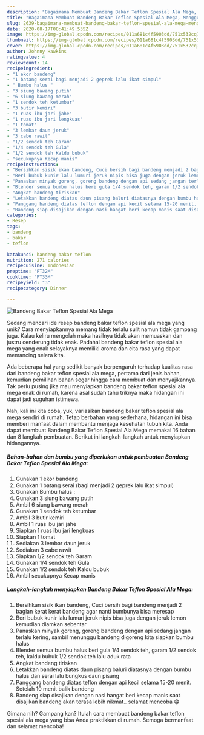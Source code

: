 ```yaml
---
description: "Bagaimana Membuat Bandeng Bakar Teflon Spesial Ala Mega, Menggugah Selera"
title: "Bagaimana Membuat Bandeng Bakar Teflon Spesial Ala Mega, Menggugah Selera"
slug: 2639-bagaimana-membuat-bandeng-bakar-teflon-spesial-ala-mega-menggugah-selera
date: 2020-08-17T08:41:49.535Z
image: https://img-global.cpcdn.com/recipes/011a681c4f5903dd/751x532cq70/bandeng-bakar-teflon-spesial-ala-mega-foto-resep-utama.jpg
thumbnail: https://img-global.cpcdn.com/recipes/011a681c4f5903dd/751x532cq70/bandeng-bakar-teflon-spesial-ala-mega-foto-resep-utama.jpg
cover: https://img-global.cpcdn.com/recipes/011a681c4f5903dd/751x532cq70/bandeng-bakar-teflon-spesial-ala-mega-foto-resep-utama.jpg
author: Johnny Hawkins
ratingvalue: 4
reviewcount: 14
recipeingredient:
- "1 ekor bandeng"
- "1 batang serai bagi menjadi 2 geprek lalu ikat simpul"
- " Bumbu halus "
- "3 siung bawang putih"
- "6 siung bawang merah"
- "1 sendok teh ketumbar"
- "3 butir kemiri"
- "1 ruas ibu jari jahe"
- "1 ruas ibu jari lengkuas"
- "1 tomat"
- "3 lembar daun jeruk"
- "3 cabe rawit"
- "1/2 sendok teh Garam"
- "1/4 sendok teh Gula"
- "1/2 sendok teh Kaldu bubuk"
- "secukupnya Kecap manis"
recipeinstructions:
- "Bersihkan sisik ikan bandeng, Cuci bersih bagi bandeng menjadi 2 bagian kerat kerat bandeng agar nanti bumbunya bisa meresap"
- "Beri bubuk kunir lalu lumuri jeruk nipis bisa juga dengan jeruk lemon kemudian diamkan sebentar"
- "Panaskan minyak goreng, goreng bandeng dengan api sedang jangan terlalu kering, sambil menunggu bandeng digoreng kita siapkan bumbu halus"
- "Blender semua bumbu halus beri gula 1/4 sendok teh, garam 1/2 sendok teh, kaldu bubuk 1/2 sendok teh lalu aduk rata"
- "Angkat bandeng tiriskan"
- "Letakkan bandeng diatas daun pisang baluri diatasnya dengan bumbu halus dan serai lalu bungkus daun pisang"
- "Panggang bandeng diatas teflon dengan api kecil selama 15-20 menit. Setelah 10 menit balik bandeng"
- "Bandeng siap disajikan dengan nasi hangat beri kecap manis saat disajikan bandeng akan terasa lebih nikmat.. selamat mencoba 😁"
categories:
- Resep
tags:
- bandeng
- bakar
- teflon

katakunci: bandeng bakar teflon 
nutrition: 271 calories
recipecuisine: Indonesian
preptime: "PT32M"
cooktime: "PT33M"
recipeyield: "3"
recipecategory: Dinner

---
```



![Bandeng Bakar Teflon Spesial Ala Mega](https://img-global.cpcdn.com/recipes/011a681c4f5903dd/751x532cq70/bandeng-bakar-teflon-spesial-ala-mega-foto-resep-utama.jpg)

Sedang mencari ide resep bandeng bakar teflon spesial ala mega yang unik? Cara menyiapkannya memang tidak terlalu sulit namun tidak gampang juga. Kalau keliru mengolah maka hasilnya tidak akan memuaskan dan justru cenderung tidak enak. Padahal bandeng bakar teflon spesial ala mega yang enak selayaknya memiliki aroma dan cita rasa yang dapat memancing selera kita.



Ada beberapa hal yang sedikit banyak berpengaruh terhadap kualitas rasa dari bandeng bakar teflon spesial ala mega, pertama dari jenis bahan, kemudian pemilihan bahan segar hingga cara membuat dan menyajikannya. Tak perlu pusing jika mau menyiapkan bandeng bakar teflon spesial ala mega enak di rumah, karena asal sudah tahu triknya maka hidangan ini dapat jadi suguhan istimewa.


Nah, kali ini kita coba, yuk, variasikan bandeng bakar teflon spesial ala mega sendiri di rumah. Tetap berbahan yang sederhana, hidangan ini bisa memberi manfaat dalam membantu menjaga kesehatan tubuh kita. Anda dapat membuat Bandeng Bakar Teflon Spesial Ala Mega memakai 16 bahan dan 8 langkah pembuatan. Berikut ini langkah-langkah untuk menyiapkan hidangannya.

<!--inarticleads1-->

##### Bahan-bahan dan bumbu yang diperlukan untuk pembuatan Bandeng Bakar Teflon Spesial Ala Mega:

1. Gunakan 1 ekor bandeng
1. Gunakan 1 batang serai (bagi menjadi 2 geprek lalu ikat simpul)
1. Gunakan  Bumbu halus :
1. Gunakan 3 siung bawang putih
1. Ambil 6 siung bawang merah
1. Gunakan 1 sendok teh ketumbar
1. Ambil 3 butir kemiri
1. Ambil 1 ruas ibu jari jahe
1. Siapkan 1 ruas ibu jari lengkuas
1. Siapkan 1 tomat
1. Sediakan 3 lembar daun jeruk
1. Sediakan 3 cabe rawit
1. Siapkan 1/2 sendok teh Garam
1. Gunakan 1/4 sendok teh Gula
1. Gunakan 1/2 sendok teh Kaldu bubuk
1. Ambil secukupnya Kecap manis




<!--inarticleads2-->

##### Langkah-langkah menyiapkan Bandeng Bakar Teflon Spesial Ala Mega:

1. Bersihkan sisik ikan bandeng, Cuci bersih bagi bandeng menjadi 2 bagian kerat kerat bandeng agar nanti bumbunya bisa meresap
1. Beri bubuk kunir lalu lumuri jeruk nipis bisa juga dengan jeruk lemon kemudian diamkan sebentar
1. Panaskan minyak goreng, goreng bandeng dengan api sedang jangan terlalu kering, sambil menunggu bandeng digoreng kita siapkan bumbu halus
1. Blender semua bumbu halus beri gula 1/4 sendok teh, garam 1/2 sendok teh, kaldu bubuk 1/2 sendok teh lalu aduk rata
1. Angkat bandeng tiriskan
1. Letakkan bandeng diatas daun pisang baluri diatasnya dengan bumbu halus dan serai lalu bungkus daun pisang
1. Panggang bandeng diatas teflon dengan api kecil selama 15-20 menit. Setelah 10 menit balik bandeng
1. Bandeng siap disajikan dengan nasi hangat beri kecap manis saat disajikan bandeng akan terasa lebih nikmat.. selamat mencoba 😁




Gimana nih? Gampang kan? Itulah cara membuat bandeng bakar teflon spesial ala mega yang bisa Anda praktikkan di rumah. Semoga bermanfaat dan selamat mencoba!
